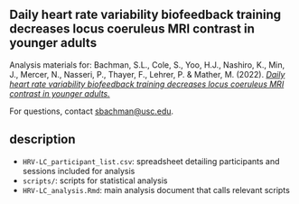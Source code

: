 ## Daily heart rate variability biofeedback training decreases locus coeruleus MRI contrast in younger adults

Analysis materials for: Bachman, S.L., Cole, S., Yoo, H.J., Nashiro, K., Min, J., Mercer, N., Nasseri, P., Thayer, F., Lehrer, P. & Mather, M. (2022). [*Daily heart rate variability biofeedback training decreases locus coeruleus MRI contrast in younger adults.*](https://www.medrxiv.org/content/10.1101/2022.02.04.22270468v1)

For questions, contact [sbachman\@usc.edu](mailto:sbachman@usc.edu).

## description

- `HRV-LC_participant_list.csv`: spreadsheet detailing participants and sessions included for analysis
- `scripts/`: scripts for statistical analysis
- `HRV-LC_analysis.Rmd`: main analysis document that calls relevant scripts
